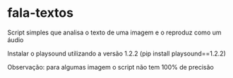 # fala-textos
Script simples que analisa o texto de uma imagem e o reproduz como um áudio

Instalar o playsound utilizando a versão 1.2.2 (pip install playsound==1.2.2)

Observação: para algumas imagem o script não tem 100% de precisão
